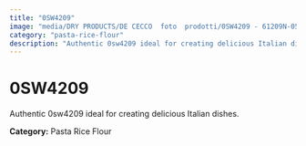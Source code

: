 ```yaml
---
title: "0SW4209"
image: "media/DRY PRODUCTS/DE CECCO  foto  prodotti/0SW4209 - 61209N-05.jpg"
category: "pasta-rice-flour"
description: "Authentic 0sw4209 ideal for creating delicious Italian dishes."
---
```


# 0SW4209

Authentic 0sw4209 ideal for creating delicious Italian dishes.

**Category:** Pasta Rice Flour
